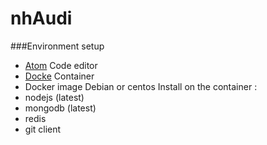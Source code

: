 # nhAudi

###Environment setup 
* [Atom](https://atom.io/) Code editor 
* [Docke](https://www.docker.com/) Container 
* Docker image Debian  or centos 
Install on the container :
* nodejs (latest)
* mongodb (latest)
* redis
* git client 

